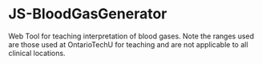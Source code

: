 # JS-BloodGasGenerator
Web Tool for teaching interpretation of blood gases. 
Note the ranges used are those used at OntarioTechU for teaching and are not applicable to all clinical locations. 
